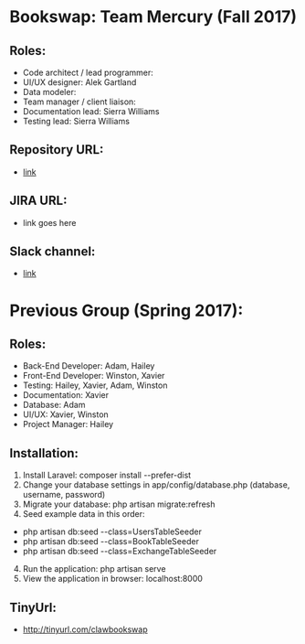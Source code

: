 # Bookswap: Team Mercury (Fall 2017)

## Roles:
* Code architect / lead programmer:
* UI/UX designer: Alek Gartland
* Data modeler:
* Team manager / client liaison:
* Documentation lead: Sierra Williams
* Testing lead: Sierra Williams

## Repository URL:
* [link](https://github.com/soft-eng-practicum/bookswap)

## JIRA URL:
* link goes here

## Slack channel:
* [link](https://ggc-dev.slack.com/messages/C6RM2UF7U)

# Previous Group (Spring 2017):

## Roles:
* Back-End Developer: Adam, Hailey
* Front-End Developer: Winston, Xavier
* Testing: Hailey, Xavier, Adam, Winston
* Documentation: Xavier
* Database: Adam
* UI/UX: Xavier, Winston
* Project Manager: Hailey

## Installation:
1. Install Laravel: composer install --prefer-dist
2. Change your database settings in app/config/database.php (database, username, password)
3. Migrate your database: php artisan migrate:refresh
4. Seed example data in this order:
* php artisan db:seed --class=UsersTableSeeder
* php artisan db:seed --class=BookTableSeeder
* php artisan db:seed --class=ExchangeTableSeeder
4. Run the application: php artisan serve
5. View the application in browser: localhost:8000

## TinyUrl:
* http://tinyurl.com/clawbookswap
